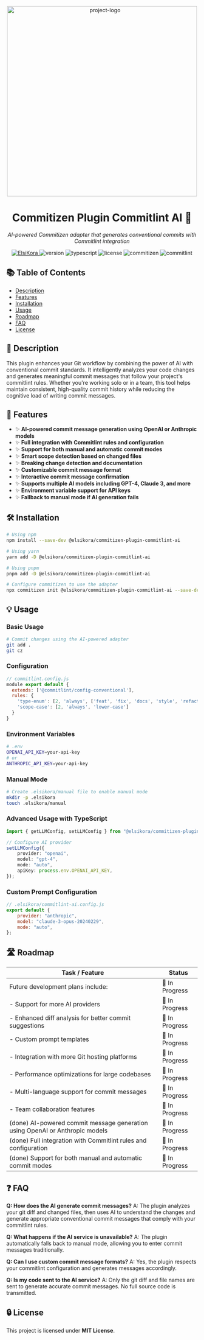 <p align="center">
  <img src="https://6jft62zmy9nx2oea.public.blob.vercel-storage.com/commitizen-plugin-commitlint-ai-NDrywOvLY7r3a2w5qeC1bzTAaBoAtI.png" width="500" alt="project-logo">
</p>

<h1 align="center">Commitizen Plugin Commitlint AI 🤖</h1>
<p align="center"><em>AI-powered Commitizen adapter that generates conventional commits with Commitlint integration</em></p>

<p align="center">
    <a aria-label="ElsiKora logo" href="https://elsikora.com">
  <img src="https://img.shields.io/badge/MADE%20BY%20ElsiKora-333333.svg?style=for-the-badge" alt="ElsiKora">
</a> <img src="https://img.shields.io/badge/version-blue.svg?style=for-the-badge&logo=npm&logoColor=white" alt="version"> <img src="https://img.shields.io/badge/typescript-blue.svg?style=for-the-badge&logo=typescript&logoColor=white" alt="typescript"> <img src="https://img.shields.io/badge/license-green.svg?style=for-the-badge&logo=license&logoColor=white" alt="license"> <img src="https://img.shields.io/badge/commitizen-green.svg?style=for-the-badge&logo=commitizen&logoColor=white" alt="commitizen"> <img src="https://img.shields.io/badge/commitlint-red.svg?style=for-the-badge&logo=commitlint&logoColor=white" alt="commitlint">
</p>

## 📚 Table of Contents

- [Description](#-description)
- [Features](#-features)
- [Installation](#-installation)
- [Usage](#-usage)
- [Roadmap](#-roadmap)
- [FAQ](#-faq)
- [License](#-license)

## 📖 Description

This plugin enhances your Git workflow by combining the power of AI with conventional commit standards. It intelligently analyzes your code changes and generates meaningful commit messages that follow your project's commitlint rules. Whether you're working solo or in a team, this tool helps maintain consistent, high-quality commit history while reducing the cognitive load of writing commit messages.

## 🚀 Features

- ✨ **AI-powered commit message generation using OpenAI or Anthropic models**
- ✨ **Full integration with Commitlint rules and configuration**
- ✨ **Support for both manual and automatic commit modes**
- ✨ **Smart scope detection based on changed files**
- ✨ **Breaking change detection and documentation**
- ✨ **Customizable commit message format**
- ✨ **Interactive commit message confirmation**
- ✨ **Supports multiple AI models including GPT-4, Claude 3, and more**
- ✨ **Environment variable support for API keys**
- ✨ **Fallback to manual mode if AI generation fails**

## 🛠 Installation

```bash
# Using npm
npm install --save-dev @elsikora/commitizen-plugin-commitlint-ai

# Using yarn
yarn add -D @elsikora/commitizen-plugin-commitlint-ai

# Using pnpm
pnpm add -D @elsikora/commitizen-plugin-commitlint-ai

# Configure commitizen to use the adapter
npx commitizen init @elsikora/commitizen-plugin-commitlint-ai --save-dev --save-exact
```

## 💡 Usage

### Basic Usage

```bash
# Commit changes using the AI-powered adapter
git add .
git cz
```

### Configuration

```javascript
// commitlint.config.js
module export default {
  extends: ['@commitlint/config-conventional'],
  rules: {
    'type-enum': [2, 'always', ['feat', 'fix', 'docs', 'style', 'refactor']],
    'scope-case': [2, 'always', 'lower-case']
  }
}
```

### Environment Variables

```bash
# .env
OPENAI_API_KEY=your-api-key
# or
ANTHROPIC_API_KEY=your-api-key
```

### Manual Mode

```bash
# Create .elsikora/manual file to enable manual mode
mkdir -p .elsikora
touch .elsikora/manual
```

### Advanced Usage with TypeScript

```typescript
import { getLLMConfig, setLLMConfig } from "@elsikora/commitizen-plugin-commitlint-ai";

// Configure AI provider
setLLMConfig({
	provider: "openai",
	model: "gpt-4",
	mode: "auto",
	apiKey: process.env.OPENAI_API_KEY,
});
```

### Custom Prompt Configuration

```javascript
// .elsikora/commitlint-ai.config.js
export default {
	provider: "anthropic",
	model: "claude-3-opus-20240229",
	mode: "auto",
};
```

## 🛣 Roadmap

| Task / Feature                                                               | Status         |
| ---------------------------------------------------------------------------- | -------------- |
| Future development plans include:                                            | 🚧 In Progress |
| - Support for more AI providers                                              | 🚧 In Progress |
| - Enhanced diff analysis for better commit suggestions                       | 🚧 In Progress |
| - Custom prompt templates                                                    | 🚧 In Progress |
| - Integration with more Git hosting platforms                                | 🚧 In Progress |
| - Performance optimizations for large codebases                              | 🚧 In Progress |
| - Multi-language support for commit messages                                 | 🚧 In Progress |
| - Team collaboration features                                                | 🚧 In Progress |
| (done) AI-powered commit message generation using OpenAI or Anthropic models | 🚧 In Progress |
| (done) Full integration with Commitlint rules and configuration              | 🚧 In Progress |
| (done) Support for both manual and automatic commit modes                    | 🚧 In Progress |

## ❓ FAQ

**Q: How does the AI generate commit messages?** A: The plugin analyzes your git diff and changed files, then uses AI to understand the changes and generate appropriate conventional commit messages that comply with your commitlint rules.

**Q: What happens if the AI service is unavailable?** A: The plugin automatically falls back to manual mode, allowing you to enter commit messages traditionally.

**Q: Can I use custom commit message formats?** A: Yes, the plugin respects your commitlint configuration and generates messages accordingly.

**Q: Is my code sent to the AI service?** A: Only the git diff and file names are sent to generate accurate commit messages. No full source code is transmitted.

## 🔒 License

This project is licensed under **MIT License**.

